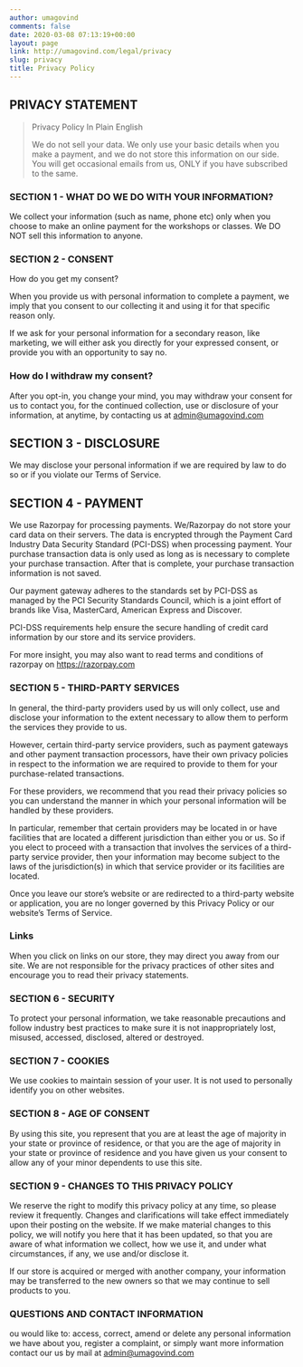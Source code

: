 ```yaml
---
author: umagovind
comments: false
date: 2020-03-08 07:13:19+00:00
layout: page
link: http://umagovind.com/legal/privacy
slug: privacy
title: Privacy Policy
---
```


## PRIVACY STATEMENT

> Privacy Policy In Plain English
>
> We do not sell your data.
> We only use your basic details when you make a payment, and we do not store this information on our side.
> You will get occasional emails from us, ONLY if you have subscribed to the same.
>



### SECTION 1 - WHAT DO WE DO WITH YOUR INFORMATION?


We collect your information (such as name, phone etc) only when you choose to make an online payment for the workshops or classes. We DO NOT sell this information to anyone.


### SECTION 2 - CONSENT


How do you get my consent?


When you provide us with personal information to complete a payment, we imply that you consent to our collecting it and using it for that specific reason only.


If we ask for your personal information for a secondary reason, like marketing, we will either ask you directly for your expressed consent, or provide you with an opportunity to say no.


### How do I withdraw my consent?

After you opt-in, you change your mind, you may withdraw your consent for us to contact you, for the continued collection, use or disclosure of your information, at anytime, by contacting us at admin@umagovind.com



## SECTION 3 - DISCLOSURE

We may disclose your personal information if we are required by law to do so or if you violate our Terms of Service.

## SECTION 4 - PAYMENT


We use Razorpay for processing payments. We/Razorpay do not store your card data on their servers. The data is encrypted through the Payment Card Industry Data Security Standard (PCI-DSS) when processing payment. Your purchase transaction data is only used as long as is necessary to complete your purchase transaction. After that is complete, your purchase transaction information is not saved.


Our payment gateway adheres to the standards set by PCI-DSS as managed by the PCI Security Standards Council, which is a joint effort of brands like Visa, MasterCard, American Express and Discover.


PCI-DSS requirements help ensure the secure handling of credit card information by our store and its service providers.


For more insight, you may also want to read terms and conditions of razorpay on https://razorpay.com

### SECTION 5 - THIRD-PARTY SERVICES


In general, the third-party providers used by us will only collect, use and disclose your information to the extent necessary to allow them to perform the services they provide to us.


However, certain third-party service providers, such as payment gateways and other payment transaction processors, have their own privacy policies in respect to the information we are required to provide to them for your purchase-related transactions.


For these providers, we recommend that you read their privacy policies so you can understand the manner in which your personal information will be handled by these providers.


In particular, remember that certain providers may be located in or have facilities that are located a different jurisdiction than either you or us. So if you elect to proceed with a transaction that involves the services of a third-party service provider, then your information may become subject to the laws of the jurisdiction(s) in which that service provider or its facilities are located.


Once you leave our store’s website or are redirected to a third-party website or application, you are no longer governed by this Privacy Policy or our website’s Terms of Service.


### Links

When you click on links on our store, they may direct you away from our site. We are not responsible for the privacy practices of other sites and encourage you to read their privacy statements.


### SECTION 6 - SECURITY


To protect your personal information, we take reasonable precautions and follow industry best practices to make sure it is not inappropriately lost, misused, accessed, disclosed, altered or destroyed.


### SECTION 7 - COOKIES

We use cookies to maintain session of your user. It is not used to personally identify you on other websites.

### SECTION 8 - AGE OF CONSENT

 By using this site, you represent that you are at least the age of majority in your state or province of residence, or that you are the age of majority in your state or province of residence and you have given us your consent to allow any of your minor dependents to use this site.

### SECTION 9 - CHANGES TO THIS PRIVACY POLICY

We reserve the right to modify this privacy policy at any time, so please review it frequently. Changes and clarifications will take effect immediately upon their posting on the website. If we make material changes to this policy, we will notify you here that it has been updated, so that you are aware of what information we collect, how we use it, and under what circumstances, if any, we use and/or disclose it.


If our store is acquired or merged with another company, your information may be transferred to the new owners so that we may continue to sell products to you.

### QUESTIONS AND CONTACT INFORMATION

ou would like to: access, correct, amend or delete any personal information we have about you, register a complaint, or simply want more information contact our us by mail at admin@umagovind.com
